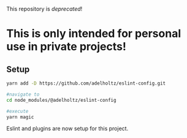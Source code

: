 This repository is *deprecated*!

# This is only intended for personal use in private projects!

## Setup

```bash
yarn add -D https://github.com/adelholtz/eslint-config.git

#navigate to
cd node_modules/@adelholtz/eslint-config

#execute
yarn magic
```

Eslint and plugins are now setup for this project.
